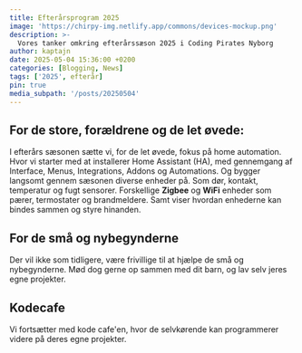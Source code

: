 ```yaml
---
title: Efterårsprogram 2025
image: 'https://chirpy-img.netlify.app/commons/devices-mockup.png'
description: >-
  Vores tanker omkring efterårssæson 2025 i Coding Pirates Nyborg
author: kaptajn
date: 2025-05-04 15:36:00 +0200
categories: [Blogging, News]
tags: ['2025', efterår]
pin: true
media_subpath: '/posts/20250504'
---
```


## For de store, forældrene og de let øvede:

I efterårs sæsonen sætte vi, for de let øvede, fokus på home automation. Hvor vi starter med at installerer Home Assistant (HA), med gennemgang af Interface, Menus, Integrations, Addons og Automations. Og bygger langsomt gennem sæsonen diverse enheder på. Som dør, kontakt, temperatur og fugt sensorer. Forskellige **Zigbee** og **WiFi** enheder som pærer, termostater og brandmeldere. Samt viser hvordan enhederne kan bindes sammen og styre hinanden.

## For de små og nybegynderne

Der vil ikke som tidligere, være frivillige til at hjælpe de små og nybegynderne. Mød dog gerne op sammen med dit barn, og lav selv jeres egne projekter.

## Kodecafe
Vi fortsætter med kode cafe'en, hvor de selvkørende kan programmerer videre på deres egne projekter.